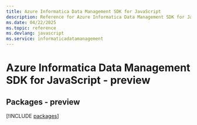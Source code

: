 ```yaml
---
title: Azure Informatica Data Management SDK for JavaScript
description: Reference for Azure Informatica Data Management SDK for JavaScript
ms.date: 04/22/2025
ms.topic: reference
ms.devlang: javascript
ms.service: informaticadatamanagement
---
```

# Azure Informatica Data Management SDK for JavaScript - preview
## Packages - preview
[!INCLUDE [packages](informatica-data-management-index.md)]